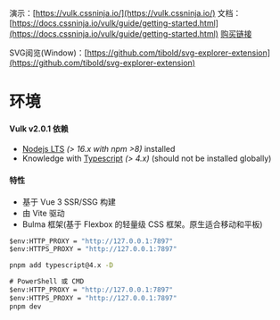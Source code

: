 演示：[https://vulk.cssninja.io/](https://vulk.cssninja.io/)
文档：[https://docs.cssninja.io/vulk/guide/getting-started.html](https://docs.cssninja.io/vulk/guide/getting-started.html)
[购买链接](https://themeforest.net/item/vulk-multipurpose-vue-3-ssr-sass-landing-pages-ui-kit/36586175?utm_medium=demo&utm_source=buy_vulk&_gl=1*1dgqkng*_gcl_au*MjAwNjI2NDgzMi4xNzQyODEyNDQ3*FPAU*MjAwNjI2NDgzMi4xNzQyODEyNDQ3*_ga*MTUwMDcwOTIyNS4xNzQyODEyNDQ3*_ga_8YBG6FVEMD*MTc0MjgxNTY4Mi4yLjEuMTc0MjgxNzEyMS4wLjAuMA..*_fplc*R2xrJTJCJTJCMFV5cnkzVXlYMEY0WE9oSEY5ZlhoOFVWOEJ2TDhPMTgxNWsxMFYwTWp2ZG9weW5xeSUyRllxNXVzaU9JYVQ2WFlhU2lJQWZ2bVFNbWtsRXU2ZzVBeSUyRnM0VW9FemJUMU9lUmZHOGslMkZVaWNQT2g3a2lDQldWSyUyRm5Xa3JnJTNEJTNE)

SVG阅览(Window)：[https://github.com/tibold/svg-explorer-extension](https://github.com/tibold/svg-explorer-extension)
# 环境

#### Vulk v2.0.1 依赖
- [Nodejs LTS](https://nodejs.org/en/) _(> 16.x with npm >8)_ installed
- Knowledge with [Typescript](https://github.com/microsoft/typescript) _(> 4.x)_ (should not be installed globally)

#### 特性
- 基于 Vue 3 SSR/SSG 构建
- 由 Vite 驱动
- Bulma 框架(基于 Flexbox 的轻量级 CSS 框架。原生适合移动和平板)

```cmd
$env:HTTP_PROXY = "http://127.0.0.1:7897"
$env:HTTPS_PROXY = "http://127.0.0.1:7897"
```

```cmd
pnpm add typescript@4.x -D

# PowerShell 或 CMD
$env:HTTP_PROXY = "http://127.0.0.1:7897"
$env:HTTPS_PROXY = "http://127.0.0.1:7897"
pnpm dev
```